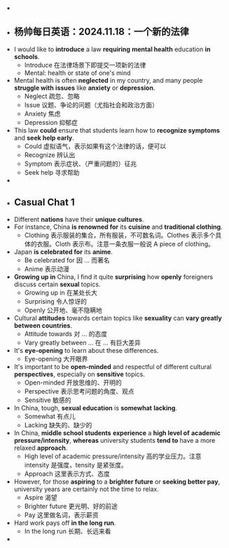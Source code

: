 -
- ## 杨帅每日英语：2024.11.18：一个新的法律
- I would like to **introduce** a law **requiring** **mental health** education **in schools**.
	- Introduce 在法律场景下即提交一项新的法律
	- Mental: health or state of one's mind
- Mental health is often **neglected** in my country, and many people **struggle with** **issues** like **anxiety** or **depression**.
	- Neglect 疏忽、忽略
	- Issue 议题、争论的问题（尤指社会和政治方面）
	- Anxiety 焦虑
	- Depression 抑郁症
- This law **could** ensure that students learn how to **recognize symptoms** and **seek help early**.
	- Could 虚拟语气，表示如果有这个法律的话，便可以
	- Recognize 辨认出
	- Symptom 表示症状、（严重问题的）征兆
	- Seek help 寻求帮助
-
- ## Casual Chat 1
- Different **nations** have their **unique cultures**.
- For instance, China **is renowned for** its **cuisine** and **traditional clothing**.
	- Clothing 表示服装的集合，所有服装，不可数名词。Clothes 表示多个具体的衣服。Cloth 表示布。注意一条衣服一般说 A piece of clothing。
- Japan **is celebrated for** its **anime**.
	- Be celebrated for 因 ... 而著名
	- Anime 表示动漫
- **Growing up in** China, I find it quite **surprising** how **openly** foreigners discuss certain **sexual** topics.
	- Growing up in 在某处长大
	- Surprising 令人惊讶的
	- Openly 公开地、毫不隐瞒地
- Cultural **attitudes** towards certain topics like **sexuality** can **vary greatly between countries**.
	- Attitude towards 对 ... 的态度
	- Vary greatly between ... 在 ... 有巨大差异
- It's **eye-opening** to learn about these differences.
	- Eye-opening 大开眼界
- It's important to be **open-minded** and respectful of different cultural **perspectives**, especially on **sensitive** topics.
	- Open-minded 开放思维的、开明的
	- Perspective 表示思考问题的角度、观点
	- Sensitive 敏感的
- In China, tough, **sexual education** is **somewhat** **lacking**.
	- Somewhat 有点儿
	- Lacking 缺失的、缺少的
- In China, **middle school students** **experience** a **high level of** **academic pressure/intensity**, **whereas** university students **tend to** have a more relaxed **approach**.
	- High level of academic pressure/intensity 高的学业压力。注意 intensity 是强度，tensity 是紧张度。
	- Approach 这里表示方式、态度
- However, for those **aspiring** to a **brighter future** or **seeking better pay**, university years are certainly not the time to relax.
	- Aspire 渴望
	- Brighter future 更光明、好的前途
	- Pay 这里做名词，表示薪资
- Hard work pays off **in the long run**.
	- In the long run 长期、长远来看
-